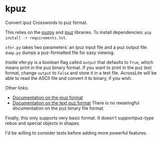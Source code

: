 # kpuz
Convert ipuz Crosswords to puz format.

This relies on the [puzpy](https://github.com/svisser/ipuz) and [ipuz](https://github.com/alexdej/puzpy) libraries. To install dependencies: `pip install -r requirements.txt`.

`xfer.py` takes two parameters: an ipuz input file and a puz output file.
`dump.py` dumps a puz-formatted file for easy viewing.

Inside xfer.py is a boolean flag called `output` that defaults to `True`, which means print in the puz binary format. If you want to print in the puz text format, change `output` to `False` and store it in a text file. AcrossLite will be able to read the ASCII file and convert it to binary, if you wish.

Other links:
* [Documentation on the ipuz format](http://www.ipuz.org/)
* [Documentation on the text puz format](http://www.litsoft.com/across/docs/AcrossTextFormat.pdf)
There is no meaningful documentation on the puz binary file format.

Finally, this only supports very basic format. It doesn't supportipuz-type rebus and special objects in shapes.

I'd be willing to consider tests before adding more powerful features.
